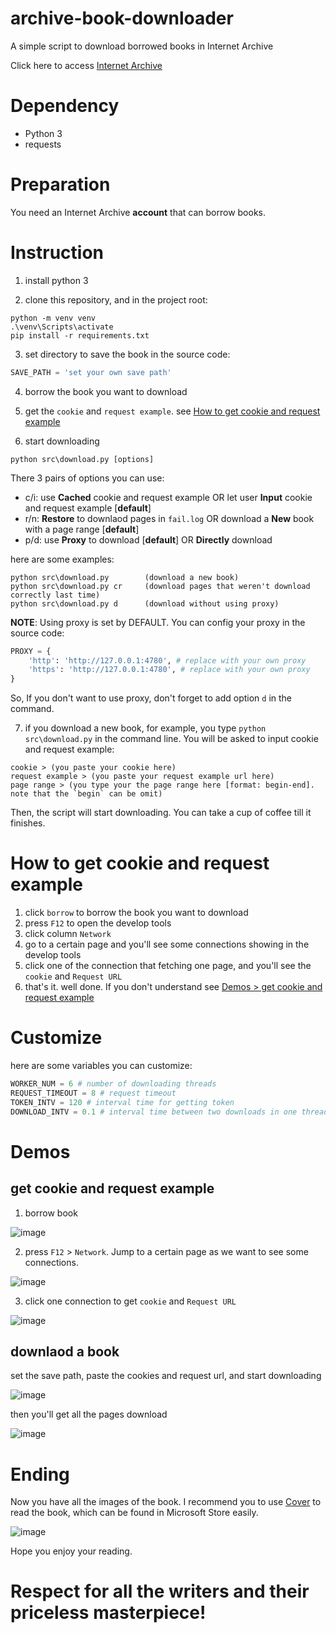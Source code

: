 # archive-book-downloader
A simple script to download borrowed books in Internet Archive

Click here to access [Internet Archive](https://archive.org/)

# Dependency

- Python 3
- requests

# Preparation

You need an Internet Archive **account** that can borrow books.

# Instruction

1. install python 3

2. clone this repository, and in the project root:
```shell
python -m venv venv
.\venv\Scripts\activate
pip install -r requirements.txt
```

3. set directory to save the book in the source code:
```python
SAVE_PATH = 'set your own save path'
```

4. borrow the book you want to download

5. get the `cookie` and `request example`. see [How to get cookie and request example](#t)

6. start downloading
```shell
python src\download.py [options]
```
There 3 pairs of options you can use:
- c/i: use **Cached** cookie and request example OR let user **Input** cookie and request example [**default**]
- r/n: **Restore** to downlaod pages in `fail.log` OR download a **New** book with a page range [**default**]
- p/d: use **Proxy** to download [**default**] OR **Directly** download

here are some examples:
```shell
python src\download.py        (download a new book)
python src\download.py cr     (download pages that weren't download correctly last time)
python src\download.py d      (download without using proxy)
```

**NOTE**: Using proxy is set by DEFAULT. You can config your proxy in the source code:
```python
PROXY = {
    'http': 'http://127.0.0.1:4780', # replace with your own proxy
    'https': 'http://127.0.0.1:4780', # replace with your own proxy
}
```
So, If you don't want to use proxy, don't forget to add option `d` in the command.

7. if you download a new book, for example, you type `python src\download.py` in the command line. You will be asked to input cookie and request example:
```
cookie > (you paste your cookie here)
request example > (you paste your request example url here)
page range > (you type your the page range here [format: begin-end]. note that the `begin` can be omit)
```
Then, the script will start downloading. You can take a cup of coffee till it finishes.

# How to get cookie and request example<span id="t"></span>

1. click `borrow` to borrow the book you want to download
2. press `F12` to open the develop tools
3. click column `Network`
4. go to a certain page and you'll see some connections showing in the develop tools
5. click one of the connection that fetching one page, and you'll see the `cookie` and `Request URL`
6. that's it. well done. If you don't understand see [Demos > get cookie and request example](#d)

# Customize

here are some variables you can customize:

```python
WORKER_NUM = 6 # number of downloading threads
REQUEST_TIMEOUT = 8 # request timeout
TOKEN_INTV = 120 # interval time for getting token
DOWNLOAD_INTV = 0.1 # interval time between two downloads in one thread
```

# Demos

## get cookie and request example<span id="d"></span>

1. borrow book

![image](https://user-images.githubusercontent.com/47183462/170027317-09680f29-d9b5-457d-bc28-c32c1581ebef.png)

2. press `F12` > `Network`. Jump to a certain page as we want to see some connections.

![image](https://user-images.githubusercontent.com/47183462/170028140-7df10c1c-52f6-4294-a7d5-be35878b996c.png)

3. click one connection to get `cookie` and `Request URL`

![image](https://user-images.githubusercontent.com/47183462/170028627-13c2b268-faa8-46d4-8072-c7c182d7019b.png)

## downlaod a book

set the save path, paste the cookies and request url, and start downloading

![image](https://user-images.githubusercontent.com/47183462/170030100-5f9d6102-0415-4d9f-970b-92cecb8d1a38.png)

then you'll get all the pages download

![image](https://user-images.githubusercontent.com/47183462/170031264-c8da0b0f-46e3-4c27-a8bf-a4075451a9be.png)

# Ending

Now you have all the images of the book. I recommend you to use [Cover](https://www.microsoft.com/store/productId/9WZDNCRFJ9W7) to read the book, which can be found in Microsoft Store easily.

![image](https://user-images.githubusercontent.com/47183462/170032987-b27e7e31-1858-48e7-b608-5aca5828ffb3.png)

Hope you enjoy your reading. 

# Respect for all the writers and their priceless masterpiece!
